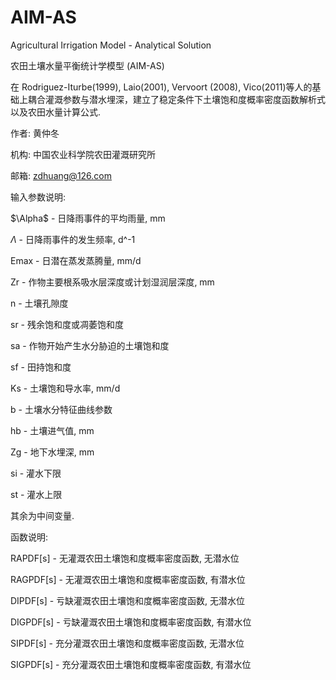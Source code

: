 # AIM-AS

Agricultural Irrigation Model - Analytical Solution

农田土壤水量平衡统计学模型 (AIM-AS)


在 Rodriguez-Iturbe(1999), Laio(2001), Vervoort (2008), Vico(2011)等人的基础上耦合灌溉参数与潜水埋深，建立了稳定条件下土壤饱和度概率密度函数解析式以及农田水量计算公式.

作者: 黄仲冬

机构: 中国农业科学院农田灌溉研究所

邮箱: zdhuang@126.com


输入参数说明:

$\Alpha$    - 日降雨事件的平均雨量, mm

$\Lambda$    - 日降雨事件的发生频率, d^-1

Emax - 日潜在蒸发蒸腾量, mm/d

Zr   - 作物主要根系吸水层深度或计划湿润层深度, mm

n    - 土壤孔隙度

sr   - 残余饱和度或凋萎饱和度

sa   - 作物开始产生水分胁迫的土壤饱和度

sf   - 田持饱和度

Ks   - 土壤饱和导水率, mm/d

b    - 土壤水分特征曲线参数

hb   - 土壤进气值, mm

Zg   - 地下水埋深, mm

si   - 灌水下限

st   - 灌水上限

其余为中间变量.


函数说明:

RAPDF[s]  - 无灌溉农田土壤饱和度概率密度函数, 无潜水位

RAGPDF[s] - 无灌溉农田土壤饱和度概率密度函数, 有潜水位

DIPDF[s]  - 亏缺灌溉农田土壤饱和度概率密度函数, 无潜水位

DIGPDF[s] - 亏缺灌溉农田土壤饱和度概率密度函数, 有潜水位

SIPDF[s]  - 充分灌溉农田土壤饱和度概率密度函数, 无潜水位

SIGPDF[s] - 充分灌溉农田土壤饱和度概率密度函数, 有潜水位
